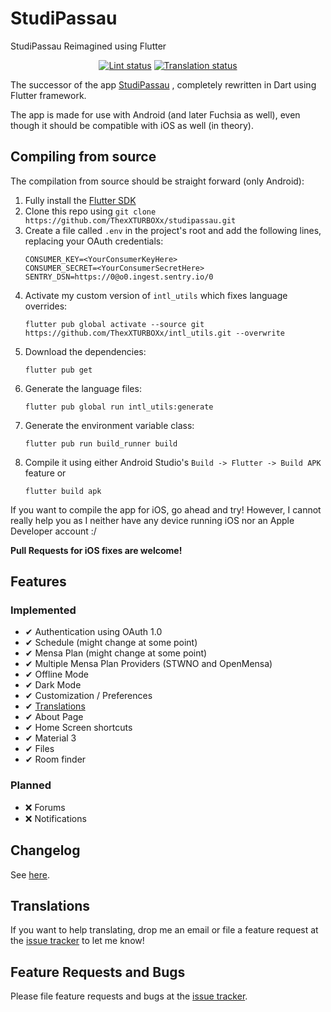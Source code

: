 # StudiPassau

StudiPassau Reimagined using Flutter

<p align="center">
  <a href="https://github.com/ThexXTURBOXx/studipassau/actions/workflows/analyze.yml"><img src="https://github.com/ThexXTURBOXx/studipassau/actions/workflows/analyze.yml/badge.svg" alt="Lint status"></a>
  <a href="https://app.localizely.com/projects/32cea4c8-ff53-4e34-94d8-bcdc8643b236/main/translations?sort=key_asc"><img src="https://img.shields.io/localizely/progress/32cea4c8-ff53-4e34-94d8-bcdc8643b236?token=f14c2f1c209f43aea381e31e9107ee7f2b4986ec270e4575b18a120dc035c459" alt="Translation status"></a>
</p>

The successor of the
app [StudiPassau](https://play.google.com/store/apps/details?id=studip_uni_passau.femtopedia.de.unipassaustudip)
, completely rewritten in Dart using Flutter framework.

The app is made for use with Android (and later Fuchsia as well), even though it should be
compatible with iOS as well (in theory).

## Compiling from source

The compilation from source should be straight forward (only Android):

1. Fully install the [Flutter SDK](https://docs.flutter.dev/get-started/install)
2. Clone this repo using `git clone https://github.com/ThexXTURBOXx/studipassau.git`
3. Create a file called `.env` in the project's root and add the following lines, replacing your
   OAuth credentials:
    ```env
    CONSUMER_KEY=<YourConsumerKeyHere>
    CONSUMER_SECRET=<YourConsumerSecretHere>
    SENTRY_DSN=https://0@o0.ingest.sentry.io/0
    ```
4. Activate my custom version of `intl_utils` which fixes language overrides:
    ```shell
    flutter pub global activate --source git https://github.com/ThexXTURBOXx/intl_utils.git --overwrite
    ```
5. Download the dependencies:
   ```shell
   flutter pub get
   ```
6. Generate the language files:
    ```shell
    flutter pub global run intl_utils:generate
    ```
7. Generate the environment variable class:
    ```shell
    flutter pub run build_runner build
    ```
8. Compile it using either Android Studio's `Build -> Flutter -> Build APK` feature or
    ```shell
    flutter build apk
    ```

If you want to compile the app for iOS, go ahead and try!
However, I cannot really help you as I neither have any device running iOS nor an Apple Developer
account :/

**Pull Requests for iOS fixes are welcome!**

## Features

### Implemented

- ✔ Authentication using OAuth 1.0
- ✔ Schedule (might change at some point)
- ✔ Mensa Plan (might change at some point)
- ✔ Multiple Mensa Plan Providers (STWNO and OpenMensa)
- ✔ Offline Mode
- ✔ Dark Mode
- ✔ Customization / Preferences
- ✔ [Translations](https://app.localizely.com/projects/32cea4c8-ff53-4e34-94d8-bcdc8643b236/main/translations?sort=key_asc)
- ✔ About Page
- ✔ Home Screen shortcuts
- ✔ Material 3
- ✔ Files
- ✔ Room finder

### Planned

- ❌ Forums
- ❌ Notifications

## Changelog

See [here](https://github.com/ThexXTURBOXx/studipassau/releases).

## Translations

If you want to help translating, drop me an email or file a feature request at
the [issue tracker](https://github.com/ThexXTURBOXx/studipassau/issues) to let me know!

## Feature Requests and Bugs

Please file feature requests and bugs at
the [issue tracker](https://github.com/ThexXTURBOXx/studipassau/issues).
